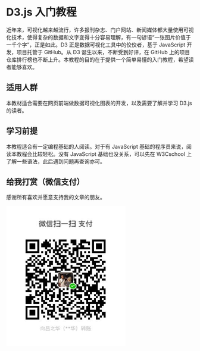# D3.js 入门教程

近年来，可视化越来越流行，许多报刊杂志、门户网站、新闻媒体都大量使用可视化技术，使得复杂的数据和文字变得十分容易理解，有一句谚语“一张图片价值于一千个字”，正是如此。D3 正是数据可视化工具中的佼佼者，基于 JavaScript 开发，项目托管于 GitHub。从 D3 诞生以来，不断受到好评，在 GitHub 上的项目仓库排行榜也不断上升。本教程的目的在于提供一个简单易懂的入门教程，希望读者能够喜欢。

## 适用人群

本教材适合需要在网页前端做数据可视化图表的开发，以及需要了解并学习 D3.js 的读者。

## 学习前提

本教程适合有一定编程基础的人阅读。对于有 JavaScript 基础的程序员来说，阅读本教程会比较轻松。没有 JavaScript 基础也没关系，可以先在 W3Cschool 上了解一些语法，此后遇到问题再查询亦可。

## 给我打赏（微信支付）

感谢所有喜欢并愿意支持我的文章的朋友。

![微信支付](./images/wxzf.jpg)
